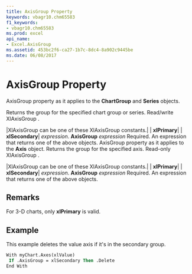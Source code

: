 ```yaml
---
title: AxisGroup Property
keywords: vbagr10.chm65583
f1_keywords:
- vbagr10.chm65583
ms.prod: excel
api_name:
- Excel.AxisGroup
ms.assetid: 453bc2f6-ca27-1b7c-8dc4-8a902c9445be
ms.date: 06/08/2017
---
```



# AxisGroup Property

AxisGroup property as it applies to the **ChartGroup** and **Series** objects.

Returns the group for the specified chart group or series. Read/write XlAxisGroup .


|XlAxisGroup can be one of these XlAxisGroup constants.|
| **xlPrimary**|
| **xlSecondary**|
 _expression_. **AxisGroup**
 _expression_ Required. An expression that returns one of the above objects.
AxisGroup property as it applies to the **Axis** object.
Returns the group for the specified axis. Read-only XlAxisGroup .


|XlAxisGroup can be one of these XlAxisGroup constants.|
| **xlPrimary**|
| **xlSecondary**|
 _expression_. **AxisGroup**
 _expression_ Required. An expression that returns one of the above objects.

## Remarks

For 3-D charts, only **xlPrimary** is valid.


## Example

This example deletes the value axis if it's in the secondary group.


```vb
With myChart.Axes(xlValue) 
 If .AxisGroup = xlSecondary Then .Delete 
End With
```


